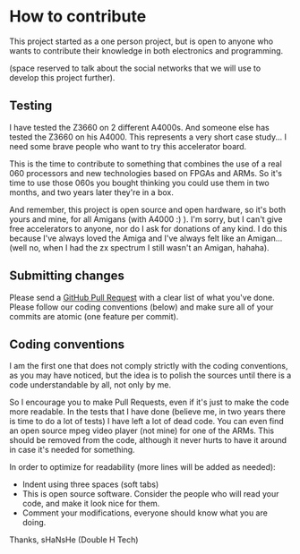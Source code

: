 # How to contribute

This project started as a one person project, but is open to anyone who wants to contribute their knowledge in both electronics and programming.

(space reserved to talk about the social networks that we will use to develop this project further).

## Testing

I have tested the Z3660 on 2 different A4000s. And someone else has tested the Z3660 on his A4000.
This represents a very short case study...
I need some brave people who want to try this accelerator board.

This is the time to contribute to something that combines the use of a real 060 processors and new technologies based on FPGAs and ARMs. So it's time to use those 060s you bought thinking you could use them in two months, and two years later they're in a box.

And remember, this project is open source and open hardware, so it's both yours and mine, for all Amigans (with A4000 :) ).
I'm sorry, but I can't give free accelerators to anyone, nor do I ask for donations of any kind.
I do this because I've always loved the Amiga and I've always felt like an Amigan... (well no, when I had the zx spectrum I still wasn't an Amigan, hahaha).

## Submitting changes

Please send a [GitHub Pull Request](https://github.com/shanshe/Z3660/pulls) with a clear list of what you've done. Please follow our coding conventions (below) and make sure all of your commits are atomic (one feature per commit).

## Coding conventions

I am the first one that does not comply strictly with the coding conventions, as you may have noticed, but the idea is to polish the sources until there is a code understandable by all, not only by me.

So I encourage you to make Pull Requests, even if it's just to make the code more readable.
In the tests that I have done (believe me, in two years there is time to do a lot of tests) I have left a lot of dead code. You can even find an open source mpeg video player (not mine) for one of the ARMs. This should be removed from the code, although it never hurts to have it around in case it's needed for something.

In order to optimize for readability (more lines will be added as needed):

   * Indent using three spaces (soft tabs)
   * This is open source software. Consider the people who will read your code, and make it look nice for them.
   * Comment your modifications, everyone should know what you are doing.

Thanks,
sHaNsHe (Double H Tech)
